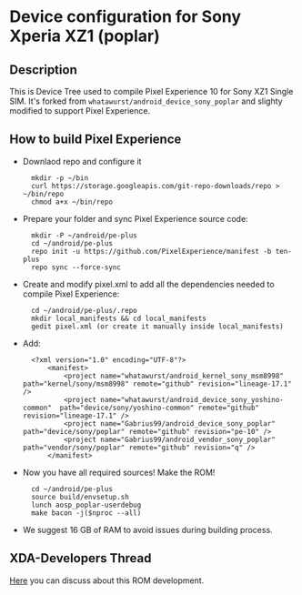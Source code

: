 Device configuration for Sony Xperia XZ1 (poplar)
========================================================

Description
-----------

This is Device Tree used to compile Pixel Experience 10 for Sony XZ1 Single SIM.
It's forked from `whatawurst/android_device_sony_poplar` and slighty modified to support Pixel Experience.

How to build Pixel Experience
-----------------------------

* Downlaod repo and configure it

        mkdir -p ~/bin
        curl https://storage.googleapis.com/git-repo-downloads/repo > ~/bin/repo
        chmod a+x ~/bin/repo

* Prepare your folder and sync Pixel Experience source code:

        mkdir -P ~/android/pe-plus
        cd ~/android/pe-plus
        repo init -u https://github.com/PixelExperience/manifest -b ten-plus
        repo sync --force-sync

* Create and modify pixel.xml to add all the dependencies needed to compile Pixel Experience:

        cd ~/android/pe-plus/.repo
        mkdir local_manifests && cd local_manifests
        gedit pixel.xml (or create it manually inside local_manifests)

* Add:

        <?xml version="1.0" encoding="UTF-8"?>
            <manifest>
                <project name="whatawurst/android_kernel_sony_msm8998" path="kernel/sony/msm8998" remote="github" revision="lineage-17.1" />
                <project name="whatawurst/android_device_sony_yoshino-common"  path="device/sony/yoshino-common" remote="github" revision="lineage-17.1" />
                <project name="Gabrius99/android_device_sony_poplar" path="device/sony/poplar" remote="github" revision="pe-10" />
                <project name="Gabrius99/android_vendor_sony_poplar" path="vendor/sony/poplar" remote="github" revision="q" />
            </manifest>

* Now you have all required sources! Make the ROM!

        cd ~/android/pe-plus
        source build/envsetup.sh
        lunch aosp_poplar-userdebug
        make bacon -j($nproc --all)

* We suggest 16 GB of RAM to avoid issues during building process.

XDA-Developers Thread
---------------------

[Here](https://forum.xda-developers.com/xperia-xz1/development/rom-unofficial-pixelexperience-plus-t4145661) you can discuss about this ROM development.
